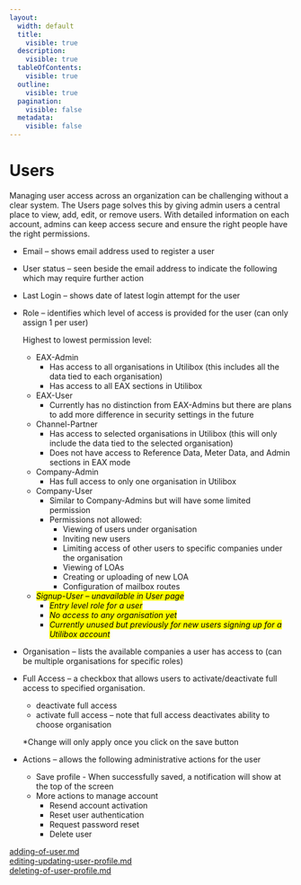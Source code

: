 ```yaml
---
layout:
  width: default
  title:
    visible: true
  description:
    visible: true
  tableOfContents:
    visible: true
  outline:
    visible: true
  pagination:
    visible: false
  metadata:
    visible: false
---
```


# Users

Managing user access across an organization can be challenging without a clear system. The Users page solves this by giving admin users a central place to view, add, edit, or remove users. With detailed information on each account, admins can keep access secure and ensure the right people have the right permissions.

* Email – shows email address used to register a user
* User status – seen beside the email address to indicate the following which may require further action
* Last Login – shows date of latest login attempt for the user
*   Role – identifies which level of access is provided for the user (can only assign 1 per user)

    Highest to lowest permission level:

    * EAX-Admin
      * Has access to all organisations in Utilibox (this includes all the data tied to each organisation)
      * Has access to all EAX sections in Utilibox
    * EAX-User
      * Currently has no distinction from EAX-Admins but there are plans to add more difference in security settings in the future
    * Channel-Partner
      * Has access to selected organisations in Utilibox (this will only include the data tied to the selected organisation)
      * Does not have access to Reference Data, Meter Data, and Admin sections in EAX mode
    * Company-Admin
      * Has full access to only one organisation in Utilibox
    * Company-User
      * Similar to Company-Admins but will have some limited permission
      * Permissions not allowed:
        * Viewing of users under organisation
        * Inviting new users
        * Limiting access of other users to specific companies under the organisation
        * Viewing of LOAs
        * Creating or uploading of new LOA
        * Configuration of mailbox routes
    * _<mark style="color:$danger;">Signup-User – unavailable in User page</mark>_
      * _<mark style="color:$danger;">Entry level role for a user</mark>_
      * _<mark style="color:$danger;">No access to any organisation yet</mark>_
      * _<mark style="color:$danger;">Currently unused but previously for new users signing up for a Utilibox account</mark>_
* Organisation – lists the available companies a user has access to (can be multiple organisations for specific roles)
*   Full Access – a checkbox that allows users to activate/deactivate full access to specified organisation.

    * deactivate full access
    * activate full access – note that full access deactivates ability to choose organisation

    \*Change will only apply once you click on the save button
* Actions – allows the following administrative actions for the user
  * Save profile - When successfully saved, a notification will show at the top of the screen
  * More actions to manage account
    * Resend account activation
    * Reset user authentication
    * Request password reset
    * Delete user



[adding-of-user.md](adding-of-user.md "mention")\
[editing-updating-user-profile.md](editing-updating-user-profile.md "mention")\
[deleting-of-user-profile.md](deleting-of-user-profile.md "mention")
